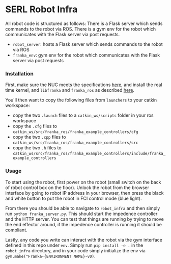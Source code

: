 # SERL Robot Infra

All robot code is structured as follows:
There is a Flask server which sends commands to the robot via ROS. There is a gym env for the robot which communicates with the Flask server via post requests.

- `robot_server`: hosts a Flask server which sends commands to the robot via ROS
- `franka_env`: gym env for the robot which communicates with the Flask server via post requests

### Installation

First, make sure the NUC meets the specifications [here](https://frankaemika.github.io/docs/requirements.html), and install the real time kernel, and `libfranka` and `franka_ros` as described [here](https://frankaemika.github.io/docs/installation_linux.html).

You'll then want to copy the following files from `launchers` to your catkin workspace:
- copy the two `.launch` files to a `catkin_ws/scripts` folder in your ros workspace
- copy the `.cfg` files to `catkin_ws/src/franka_ros/franka_example_controllers/cfg`
- copy the two `.cpp` files to `catkin_ws/src/franka_ros/franka_example_controllers/src`
- copy the two `.h` files to `catkin_ws/src/franka_ros/franka_example_controllers/include/franka_example_controllers`

### Usage

To start using the robot, first power on the robot (small switch on the back of robot control box on the floor). Unlock the robot from the browser interface by going to robot IP address in your browser, then press the black and white button to put the robot in FCI control mode (blue light).

From there you should be able to navigate to `robot_infra` and then simply run `python franka_server.py`. This should start the impedence controller and the HTTP server. You can test that things are running by trying to move the end effector around, if the impedence controller is running it should be compliant.

Lastly, any code you write can interact with the robot via the gym interface defined in this repo under `env`. Simply run `pip install -e .` in the `robot_infra` directory, and in your code simply initialize the env via `gym.make("Franka-{ENVIRONMENT NAME}-v0)`.
